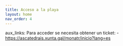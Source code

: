 ```yaml
---
title: Acceso a la playa
layout: home
nav_order: 4
---
```

aux_links:
  Para acceder se necesita obtener un ticket:
    - https://ascatedrais.xunta.gal/monatr/inicio?lang=es
